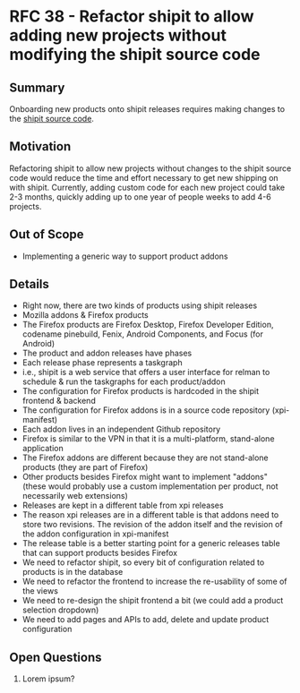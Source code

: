 # RFC 38 - Refactor shipit to allow adding new projects without modifying the shipit source code

## Summary

Onboarding new products onto shipit releases requires making changes to the [shipit source code][0].

## Motivation

Refactoring shipit to allow new projects without changes to the shipit source code would reduce the time and effort necessary to get new shipping on with shipit. Currently, adding custom code for each new project could take 2-3 months, quickly adding up to one year of people weeks to add 4-6 projects.

## Out of Scope
- Implementing a generic way to support product addons

## Details
- Right now, there are two kinds of products using shipit releases
- Mozilla addons & Firefox products
- The Firefox products are Firefox Desktop, Firefox Developer Edition, codename pinebuild, Fenix, Android Components, and Focus (for Android)
- The product and addon releases have phases
- Each release phase represents a taskgraph
- i.e., shipit is a web service that offers a user interface for relman to schedule & run the taskgraphs for each product/addon
- The configuration for Firefox products is hardcoded in the shipit frontend & backend
- The configuration for Firefox addons is in a source code repository (xpi-manifest)
- Each addon lives in an independent Github repository
- Firefox is similar to the VPN in that it is a multi-platform, stand-alone application
- The Firefox addons are different because they are not stand-alone products (they are part of Firefox)
- Other products besides Firefox might want to implement "addons" (these would probably use a custom implementation per product, not necessarily web extensions)
- Releases are kept in a different table from xpi releases
- The reason xpi releases are in a different table is that addons need to store two revisions. The revision of the addon itself and the revision of the addon configuration in xpi-manifest
- The release table is a better starting point for a generic releases table that can support products besides Firefox
- We need to refactor shipit, so every bit of configuration related to products is in the database
- We need to refactor the frontend to increase the re-usability of some of the views
- We need to re-design the shipit frontend a bit (we could add a product selection dropdown)
- We need to add pages and APIs to add, delete and update product configuration

## Open Questions

1. Lorem ipsum?

[0]: https://github.com/mozilla-releng/shipit
